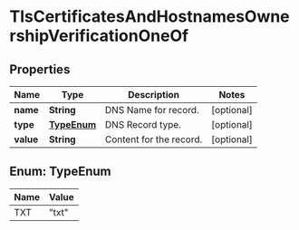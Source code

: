 

# TlsCertificatesAndHostnamesOwnershipVerificationOneOf


## Properties

| Name | Type | Description | Notes |
|------------ | ------------- | ------------- | -------------|
|**name** | **String** | DNS Name for record. |  [optional] |
|**type** | [**TypeEnum**](#TypeEnum) | DNS Record type. |  [optional] |
|**value** | **String** | Content for the record. |  [optional] |



## Enum: TypeEnum

| Name | Value |
|---- | -----|
| TXT | &quot;txt&quot; |



